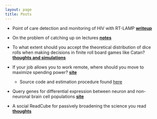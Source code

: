 ```yaml
---
layout: page
title: Posts
---
```


* Point of care detection and monitoring of HIV with RT-LAMP **[writeup](posts/poc-rtlamp.md)**

* On the problem of catching up on lectures **[notes](posts/lecture-catch-up.md)**

* To what extent should you accept the theoretical distribution of dice rolls when making decisions in finite roll board games like Catan? **[thoughts and simulations](posts/catan-dice-roll-distributions.md)**

* If your job allows you to work remote, where should you move to maximize spending power? **[site](shiny/income_ranker.html)** 
    * Source code and estimation procedure found [here](https://github.com/aditharun/income_distr)

* Query genes for differential expression between neuron and non-neuronal brain cell populations **[site](shiny/allen_shiny.html)**

* A social ReadCube for passively broadening the science you read **[thoughts](posts/paper-sharing-platform.md)**